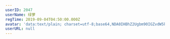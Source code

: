 ```yaml
---
userID: 2047
userName: 绿萝
regTime: 2019-09-04T04:50:00.000Z
avatar: 'data:text/plain; charset=utf-8;base64,NDA0IHBhZ2Ugbm90IGZvdW5kCg=='
userURL: null
---
```



